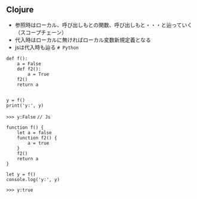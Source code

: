 ## Clojure
- 参照時はローカル、呼び出しもとの関数、呼び出しもと・・・と辿っていく（スコープチェーン）
- 代入時はローカルに無ければローカル変数新規定義となる
- jsは代入時も辿る
`# Python`
```
def f():
    a = False
    def f2():
        a = True
    f2()
    return a


y = f()
print('y:', y)
```
`>>> y:False`
`// Js`
```
function f() {
    let a = false
    function f2() {
        a = true
    }
    f2()
    return a
}

let y = f()
console.log('y:', y)
```
`>>> y:true`
